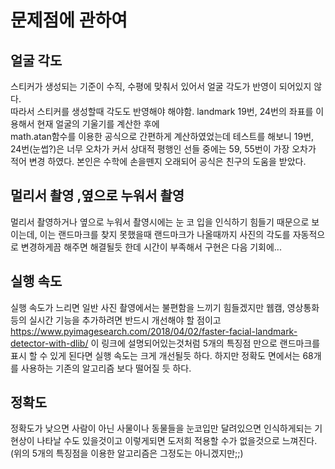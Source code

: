 # 문제점에 관하여

## 얼굴 각도

스티커가 생성되는 기준이 수직, 수평에 맞춰서 있어서 얼굴 각도가 반영이 되어있지 않다.  
따라서 스티커를 생성할때 각도도 반영해야 해야함.
landmark 19번, 24번의 좌표를 이용해서 현재 얼굴의 기울기를 계산한 후에  
math.atan함수를 이용한 공식으로 간편하게 계산하였었는데 테스트를 해보니 19번, 24번(눈썹?)은 너무 오차가 커서 상대적 평행인 선들 중에는 59, 55번이 가장 오차가 적어 변경 하였다. 
본인은 수학에 손을뗀지 오래되어 공식은 친구의 도움을 받았다.
## 멀리서 촬영 ,옆으로 누워서 촬영
멀리서 촬영하거나 옆으로 누워서 촬영시에는 눈 코 입을 인식하기 힘들기 때문으로 보이는데, 이는 랜드마크를 찾지 못했을때 랜드마크가 나올때까지 사진의 각도를 자동적으로 변경하게끔 해주면 해결될듯 한데 시간이 부족해서 구현은 다음 기회에...
## 실행 속도
실행 속도가 느리면 일반 사진 촬영에서는 불편함을 느끼기 힘들겠지만 웹캠, 영상통화 등의 실시간 기능을 추가하려면 반드시 개선해야 할 점이고 
https://www.pyimagesearch.com/2018/04/02/faster-facial-landmark-detector-with-dlib/ 이 링크에 설명되어있는것처럼 5개의 특징점 만으로 랜드마크를 표시 할 수 있게 된다면 실행 속도는
크게 개선될듯 하다. 하지만 정확도 면에서는 68개를 사용하는 기존의 알고리즘 보다 떨어질 듯 하다.
## 정확도
정확도가 낮으면 사람이 아닌 사물이나 동물들을 눈코입만 달려있으면 인식하게되는 기현상이 나타날 수도 있을것이고 이렇게되면 도저희 적용할 수가 없을것으로 느껴진다.
(위의 5개의 특징점을 이용한 알고리즘은 그정도는 아니겠지만;;)
